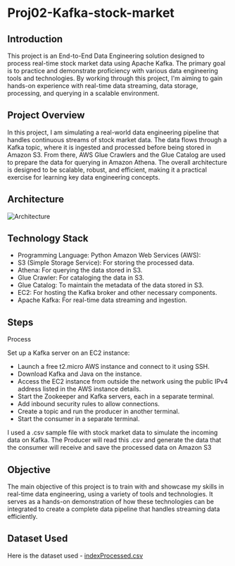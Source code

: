 # Proj02-Kafka-stock-market

## Introduction

This project is an End-to-End Data Engineering solution designed to process real-time stock market data using Apache Kafka. The primary goal is to practice and demonstrate proficiency with various data engineering tools and technologies. By working through this project, I'm aiming to gain hands-on experience with real-time data streaming, data storage, processing, and querying in a scalable environment.

## Project Overview

In this project, I am  simulating a real-world data engineering pipeline that handles continuous streams of stock market data. The data flows through a Kafka topic, where it is ingested and processed before being stored in Amazon S3. From there, AWS Glue Crawlers and the Glue Catalog are used to prepare the data for querying in Amazon Athena. The overall architecture is designed to be scalable, robust, and efficient, making it a practical exercise for learning key data engineering concepts.

## Architecture

![Architecture](https://github.com/user-attachments/assets/b706e496-b0b5-4c5d-8445-e6412a2410fb)


## Technology Stack

- Programming Language: Python
Amazon Web Services (AWS): 
- S3 (Simple Storage Service): For storing the processed data.
- Athena: For querying the data stored in S3.
- Glue Crawler: For cataloging the data in S3.
- Glue Catalog: To maintain the metadata of the data stored in S3.
- EC2: For hosting the Kafka broker and other necessary components.
- Apache Kafka: For real-time data streaming and ingestion.

## Steps

Process

Set up a Kafka server on an EC2 instance:

- Launch a free t2.micro AWS instance and connect to it using SSH.
- Download Kafka and Java on the instance.
- Access the EC2 instance from outside the network using the public IPv4 address listed in the AWS instance details.
- Start the Zookeeper and Kafka servers, each in a separate terminal.
- Add inbound security rules to allow connections.
- Create a topic and run the producer in another terminal.
- Start the consumer in a separate terminal.

I used a .csv  sample file with stock market data to simulate the incoming data on Kafka. The Producer will read this .csv and generate the data that the consumer will receive and save the processed data on Amazon S3

## Objective

The main objective of this project is to train with and showcase my skills in real-time data engineering, using a variety of tools and technologies. It serves as a hands-on demonstration of how these technologies can be integrated to create a complete data pipeline that handles streaming data efficiently.

## Dataset Used

Here is the dataset used - [indexProcessed.csv](https://github.com/LeonardoVidolin/Proj02-Kafka-stock-market/blob/main/indexProcessed.csv)
